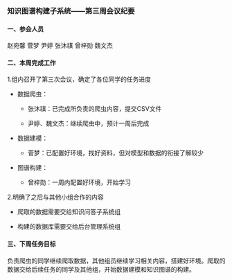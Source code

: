 ### 知识图谱构建子系统——第三周会议纪要

#### 一、参会人员

赵宛馨 菅梦 尹婷 张沐祺 曾梓勋 魏文杰

#### 二、本周完成工作

1.组内召开了第三次会议，确定了各位同学的任务进度

- 数据爬虫：
  
	- 张沐祺：已完成所负责的爬虫内容，提交CSV文件

	- 尹婷、魏文杰：继续爬虫中，预计一周后完成

- 数据建模：

	- 菅梦：已配置好环境，找好资料，但对模型和数据的衔接了解较少
  
- 图谱构建：

    - 曾梓勋：一周内配置好环境，开始学习

2.明确了之后与其他小组合作的内容

- 爬取的数据需要交给知识问答子系统组
  
- 构建的数据库需要交给后台管理系统组

#### 三、下周任务目标

​	负责爬虫的同学继续爬取数据，其他组员继续学习相关内容，搭建好环境。爬取的数据交给后续任务的同学及其他组，开始数据建模和知识图谱的构建。